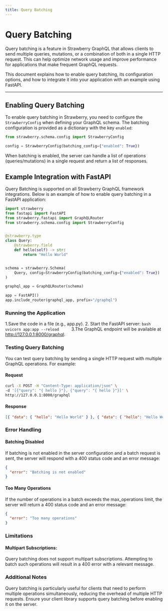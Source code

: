 ```yaml
---
title: Query Batching
---
```


# Query Batching

Query batching is a feature in Strawberry GraphQL that allows clients to send
multiple queries, mutations, or a combination of both in a single HTTP request.
This can help optimize network usage and improve performance for applications
that make frequent GraphQL requests.

This document explains how to enable query batching, its configuration options,
and how to integrate it into your application with an example using FastAPI.

---

## Enabling Query Batching

To enable query batching in Strawberry, you need to configure the
`StrawberryConfig` when defining your GraphQL schema. The batching configuration
is provided as a dictionary with the key `enabled`:

```python
from strawberry.schema.config import StrawberryConfig

config = StrawberryConfig(batching_config={"enabled": True})
```

When batching is enabled, the server can handle a list of operations
(queries/mutations) in a single request and return a list of responses.

## Example Integration with FastAPI

Query Batching is supported on all Strawberry GraphQL framework integrations.
Below is an example of how to enable query batching in a FastAPI application:

```python
import strawberry
from fastapi import FastAPI
from strawberry.fastapi import GraphQLRouter
from strawberry.schema.config import StrawberryConfig


@strawberry.type
class Query:
    @strawberry.field
    def hello(self) -> str:
        return "Hello World"


schema = strawberry.Schema(
    Query, config=StrawberryConfig(batching_config={"enabled": True})
)

graphql_app = GraphQLRouter(schema)

app = FastAPI()
app.include_router(graphql_app, prefix="/graphql")
```

### Running the Application

1.Save the code in a file (e.g., app.py). 2. Start the FastAPI server:
`bash     uvicorn app:app --reload     ` 3.The GraphQL endpoint will be
available at http://127.0.0.1:8000/graphql.

### Testing Query Batching

You can test query batching by sending a single HTTP request with multiple
GraphQL operations. For example:

#### Request

```bash
curl -X POST -H "Content-Type: application/json" \
-d '[{"query": "{ hello }"}, {"query": "{ hello }"}]' \
http://127.0.0.1:8000/graphql
```

#### Response

```json
[{ "data": { "hello": "Hello World" } }, { "data": { "hello": "Hello World" } }]
```

### Error Handling

#### Batching Disabled

If batching is not enabled in the server configuration and a batch request is
sent, the server will respond with a 400 status code and an error message:

```json
{
  "error": "Batching is not enabled"
}
```

#### Too Many Operations

If the number of operations in a batch exceeds the max_operations limit, the
server will return a 400 status code and an error message:

```json
{
  "error": "Too many operations"
}
```

### Limitations

#### Multipart Subscriptions:

Query batching does not support multipart subscriptions. Attempting to batch
such operations will result in a 400 error with a relevant message.

### Additional Notes

Query batching is particularly useful for clients that need to perform multiple
operations simultaneously, reducing the overhead of multiple HTTP requests.
Ensure your client library supports query batching before enabling it on the
server.
